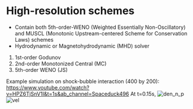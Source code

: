 # High-resolution schemes
- Contain both 5th-order-WENO (Weighted Essentially Non-Oscillatory) and MUSCL (Monotonic Upstream-centered Scheme for Conservation Laws) schemes
- Hydrodynamic or Magnetohydrodynamic (MHD) solver

1. 1st-order Godunov
2. 2nd-order Monotonized Central (MC) 
3. 5th-order WENO (JS)


Example simulation on shock-bubble interaction (400 by 200): 
https://www.youtube.com/watch?v=HPZ6TjSnV1I&t=1s&ab_channel=Spaceduck496
At t=0.15s,
![den_n_p](https://user-images.githubusercontent.com/64028216/216842603-724e618c-1cf5-49af-851f-1bd4fae4223e.png)
![vel](https://user-images.githubusercontent.com/64028216/216842635-2e14e490-845e-483b-a142-1c99c492d6bc.png)

